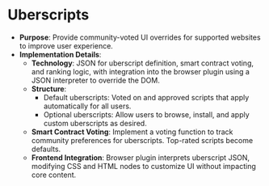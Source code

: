 # Uberscripts
   - **Purpose**: Provide community-voted UI overrides for supported websites to improve user experience.
   - **Implementation Details**:
     - **Technology**: JSON for uberscript definition, smart contract voting, and ranking logic, with integration into the browser plugin using a JSON interpreter to override the DOM.
     - **Structure**:
       - Default uberscripts: Voted on and approved scripts that apply automatically for all users.
       - Optional uberscripts: Allow users to browse, install, and apply custom uberscripts as desired.
     - **Smart Contract Voting**: Implement a voting function to track community preferences for uberscripts. Top-rated scripts become defaults.
     - **Frontend Integration**: Browser plugin interprets uberscript JSON, modifying CSS and HTML nodes to customize UI without impacting core content.

